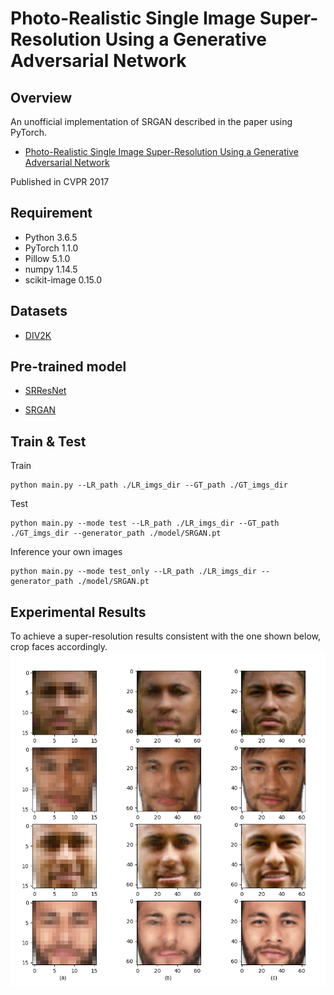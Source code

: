 #  Photo-Realistic Single Image Super-Resolution Using a Generative Adversarial Network

## Overview

An unofficial implementation of SRGAN described in the paper using PyTorch.
* [ Photo-Realistic Single Image Super-Resolution Using a Generative Adversarial Network](https://arxiv.org/abs/1609.04802)

Published in CVPR 2017

## Requirement
- Python 3.6.5
- PyTorch 1.1.0 
- Pillow 5.1.0
- numpy 1.14.5
- scikit-image 0.15.0

## Datasets
- [DIV2K](https://data.vision.ee.ethz.ch/cvl/DIV2K/)

## Pre-trained model
- [SRResNet](https://drive.google.com/open?id=15F2zOrOg2hIjdI0WsrOwF1y8REOkmmm0)


- [SRGAN](https://drive.google.com/open?id=1-HmcV5X94u411HRa-KEMcGhAO1OXAjAc)

## Train & Test
Train 

```
python main.py --LR_path ./LR_imgs_dir --GT_path ./GT_imgs_dir
```

Test

```
python main.py --mode test --LR_path ./LR_imgs_dir --GT_path ./GT_imgs_dir --generator_path ./model/SRGAN.pt
```

Inference your own images

```
python main.py --mode test_only --LR_path ./LR_imgs_dir --generator_path ./model/SRGAN.pt
```

## Experimental Results
To achieve a super-resolution results consistent with the one shown below, crop faces accordingly.
<img src="result/THESIS/finetuned/srgan_finetuned_neymar.png">
